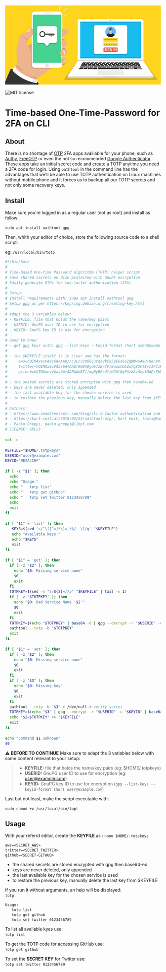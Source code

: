 ![TOTP 2FA](https://github.com/citizen010/2FA-on-command-line/blob/master/img/2fa.jpg)

![MIT license](https://img.shields.io/badge/license-MIT-blue)

# Time-based One-Time-Password for 2FA on CLI
## About
There is no shortage of [OTP](https://en.wikipedia.org/wiki/One-time_password) 2FA apps availiable for your phone, such as [Authy](https://authy.com), [FreeOTP](https://freeotp.github.io/) or even the not so recommended [Google Authenticator](https://play.google.com/store/apps/details?id=com.google.android.apps.authenticator2&hl=en_us).
These apps take an initial secret code and create a [TOTP](https://en.wikipedia.org/wiki/Time-based_One-time_Password_algorithm) anytime you  need a 2FA code for login.
Using `oathtool` in the command line has the advantages that we'll be able to use TOTP authentication on Linux machines without mobile phone and it forces us to backup all our TOTP secrets and not only some recovery keys.
## Install ##
Make sure you're logged in as a regular user (not as root) and install as follow:

`sudo apt install oathtool gpg`

Then, whith your editor of choice, store the following source code to a shell script:

eg: `/usr/local/bin/totp`

```bash
#!/bin/bash
# 
# Time-based One-time Password algorithm (TOTP) helper script
# Save shared secrets on disk protected with GnuPG encryption
# Easily generate OTPs for two-factor authorization (2FA)
#
# Setup:
# Install requirements with: sudo apt install oathtool gpg
# Setup gpg as per https://keyring.debian.org/creating-key.html
#
# Adapt the 3 variables below:
# - KEYFILE: file that holds the name/key pairs
# - USERID: GnuPG user ID to use for encryption
# - KEYID: GnuPG key ID to use for encryption
#
# Good to know:
# - get gpg keys with: gpg --list-keys --keyid-format short user@example.com
#
# - the $KEYFILE itself is in clear and has the format:
#     aws=hQIMAxevVAas6A+AAQ//cJL/v3O6CCurdzVkCk5yEGa6sZgWWw6AkH/QenVmTSj...
#     twitter=hQIMAxevVAas6A+AAQ/9H8h0yde7zErfF/8qwohD5Zw7q85FlI+IIFC1Kk5Ifpw...
#     github=hQIMAxevVAas6A+AARAAm8T//mqNyBEz4Y/HGGlNgFUzk8vOaylMdE/TbDzVI...
#
# - the shared secrets are stored encrypted with gpg then base64-ed
# - keys are never deleted, only appended
# - the last available key for the chosen service is used
# - to restore the previous key, manually delete the last key from $KEYFILE
#
# Authors:
# - https://www.sendthemtomir.com/blog/cli-2-factor-authentication and
# - https://karl-voit.at/2019/03/03/oathtool-otp/, Karl Voit, tools@Karl-Voit.at
# - Paolo Greppi, paolo.greppi@libpf.com
# LICENSE: GPLv3

set -e

KEYFILE="$HOME/.totpkeys"
USERID="user@example.com"
KEYID="9E2A4CEF"

if [ -z "$1" ]; then
  echo
  echo "Usage:"
  echo "   totp list"
  echo "   totp get github"
  echo "   totp set twitter 0123456789"
  echo
  exit
fi

if [ "$1" = 'list' ]; then
   KEYS=$(sed 's/^\([^=]*\)=.*$/- \1/g' "$KEYFILE")
   echo "Available keys:"
   echo "$KEYS"
   exit
fi

if [ "$1" = 'get' ]; then
  if [ -z "$2" ]; then
    echo "$0: Missing service name"
    $0
    exit
  fi
  TOTPKEY=$(sed -n "s/${2}=//p" "$KEYFILE" | tail -n 1)
  if [ -z "$TOTPKEY" ]; then
    echo "$0: Bad Service Name '$2'"
    $0
    exit
  fi
  TOTPKEY=$(echo "$TOTPKEY" | base64 -d | gpg --decrypt -r "$USERID" -u "$KEYID" 2> /dev/null)
  oathtool --totp -b "$TOTPKEY"
  exit
fi

if [ "$1" = 'set' ]; then
  if [ -z "$2" ]; then
    echo "$0: Missing service name"
    $0
    exit
  fi
  if [ -z "$3" ]; then
    echo "$0: Missing key"
    $0
    exit
  fi
  oathtool --totp -b "$3" > /dev/null # verify secret
  TOTPKEY=$(echo "$3" | gpg --encrypt -r "$USERID" -u "$KEYID" | base64 -w0)
  echo "$2=$TOTPKEY" >> "$KEYFILE"
  exit
fi

echo "Command $1 unknown"
$0
```

:warning: **BEFORE TO CONTINUE** Make sure to adapt the 3 variables below with some content relevant to your setup:

>    * **KEYFILE:** file that holds the name/key pairs (eg: $HOME/.totpkeys)
>    * **USERID:** GnuPG user ID to use for encryption (eg: user@example.com)
>    * **KEYID:** GnuPG key ID to use for encryption (`gpg --list-keys --keyid-format short user@example.com`)

Last but not least, make the script executable with:

`sudo chmod +x /usr/local/bin/topt`

## Usage ##

With your referrd editor, create the __KEYFILE__ as :
`nano $HOME/.totpkeys`

```
aws=<SECRET_AWS>
tritter=<SECRET_TWITTER>
github=<SECRET-GITHUB>
```
- the shared secrets are stored encrypted with gpg then base64-ed
- keys are never deleted, only appended
- the last available key for the chosen service is used
- to restore the previous key, manually delete the last key from $KEYFILE

If you run it without arguments, an help will be displayed:<br />
`totp`
```
Usage:
   totp list
   totp get github
   totp set twitter 0123456789
```

To list all available kyes use:<br />
`totp list`

To get the TOTP code for accessing GitHub use:<br />
`totp get github`

To set the __SECRET KEY__ for Twitter use:<br />
`totp set twitter 0123456789`
